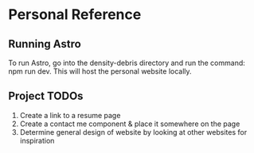 # Personal Reference

## Running Astro

To run Astro, go into the density-debris directory and run the command: npm run dev. This will host the personal website locally.

## Project TODOs
1. Create a link to a resume page
2. Create a contact me component & place it somewhere on the page
3. Determine general design of website by looking at other websites for inspiration
